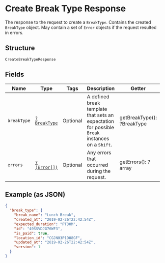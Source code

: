 
# Create Break Type Response

The response to the request to create a `BreakType`. Contains
the created `BreakType` object. May contain a set of `Error` objects if
the request resulted in errors.

## Structure

`CreateBreakTypeResponse`

## Fields

| Name | Type | Tags | Description | Getter | Setter |
|  --- | --- | --- | --- | --- | --- |
| `breakType` | [`?BreakType`](/doc/models/break-type.md) | Optional | A defined break template that sets an expectation for possible `Break`<br>instances on a `Shift`. | getBreakType(): ?BreakType | setBreakType(?BreakType breakType): void |
| `errors` | [`?(Error[])`](/doc/models/error.md) | Optional | Any errors that occurred during the request. | getErrors(): ?array | setErrors(?array errors): void |

## Example (as JSON)

```json
{
  "break_type": {
    "break_name": "Lunch Break",
    "created_at": "2019-02-26T22:42:54Z",
    "expected_duration": "PT30M",
    "id": "49SSVDJG76WF3",
    "is_paid": true,
    "location_id": "CGJN03P1D08GF",
    "updated_at": "2019-02-26T22:42:54Z",
    "version": 1
  }
}
```

